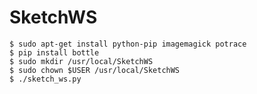 # SketchWS

    $ sudo apt-get install python-pip imagemagick potrace
    $ pip install bottle
    $ sudo mkdir /usr/local/SketchWS
    $ sudo chown $USER /usr/local/SketchWS
    $ ./sketch_ws.py
